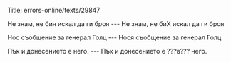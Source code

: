 Title: errors-online/texts/29847

Не знам, не бия искал да ги броя --- Не знам, не биХ искал да ги броя

Нос съобщение за генерал Голц --- Нося съобщение за генерал Голц

Пък и донесението е него. --- Пък и донесението е ???в??? него.

